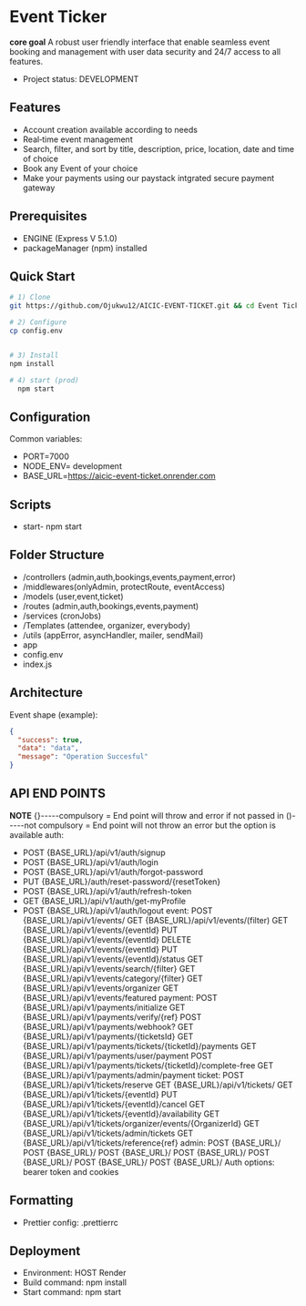 # Event Ticker

**core goal** A robust user friendly interface that enable seamless event booking and management with user data security and 24/7 access to all features.

- Project status: DEVELOPMENT

## Features

- Account creation available according to needs
- Real‑time event management
- Search, filter, and sort by title, description, price, location, date and time of choice
- Book any Event of your choice
- Make your payments using our paystack intgrated secure payment gateway

## Prerequisites

- ENGINE (Express V 5.1.0)
- packageManager (npm) installed

## Quick Start

```bash
# 1) Clone
git https://github.com/Ojukwu12/AICIC-EVENT-TICKET.git && cd Event Ticker

# 2) Configure
cp config.env


# 3) Install
npm install

# 4) start (prod)
  npm start
```

## Configuration

Common variables:

- PORT=7000
- NODE_ENV= development
- BASE_URL=https://aicic-event-ticket.onrender.com

## Scripts

- start- npm start

## Folder Structure

- /controllers (admin,auth,bookings,events,payment,error)
- /middlewares(onlyAdmin, protectRoute, eventAccess)
- /models (user,event,ticket)
- /routes (admin,auth,bookings,events,payment)
- /services (cronJobs)
- /Templates (attendee, organizer, everybody)
- /utils (appError, asyncHandler, mailer, sendMail)
- app
- config.env
- index.js

## Architecture

Event shape (example):

```json
{
  "success": true,
  "data": "data",
  "message": "Operation Succesful"
}
```

## API END POINTS

**NOTE** 
{}-----compulsory = End point will throw and error if not passed in
()-----not compulsory = End point will not throw an error but the option is available
auth:

- POST {BASE_URL}/api/v1/auth/signup
- POST {BASE_URL}/api/v1/auth/login
- POST {BASE_URL}/api/v1/auth/forgot-password
- PUT {BASE_URL}/auth/reset-password/{resetToken}
- POST {BASE_URL}/api/v1/auth/refresh-token
- GET {BASE_URL}/api/v1/auth/get-myProfile
- POST {BASE_URL}/api/v1/auth/logout
  event:
  POST {BASE_URL}/api/v1/events/
  GET {BASE_URL}/api/v1/events/(filter)
  GET {BASE_URL}/api/v1/events/{eventId}
  PUT {BASE_URL}/api/v1/events/{eventId}
  DELETE {BASE_URL}/api/v1/events/{eventId}
  PUT {BASE_URL}/api/v1/events/{eventId}/status
  GET {BASE_URL}/api/v1/events/search/{filter}
  GET {BASE_URL}/api/v1/events/category/{filter}
  GET {BASE_URL}/api/v1/events/organizer
  GET {BASE_URL}/api/v1/events/featured
  payment:
  POST {BASE_URL}/api/v1/payments/initialize
  GET {BASE_URL}/api/v1/payments/verify/{ref}
  POST {BASE_URL}/api/v1/payments/webhook?
  GET {BASE_URL}/api/v1/payments/{ticketsId}
  GET {BASE_URL}/api/v1/payments/tickets/{ticketId}/payments
  GET {BASE_URL}/api/v1/payments/user/payment
  POST {BASE_URL}/api/v1/payments/tickets/{ticketId}/complete-free
  GET {BASE_URL}/api/v1/payments/admin/payment
  ticket:
  POST {BASE_URL}/api/v1/tickets/reserve
  GET {BASE_URL}/api/v1/tickets/
  GET {BASE_URL}/api/v1/tickets/{eventId}
  PUT {BASE_URL}/api/v1/tickets/{eventId}/cancel
  GET {BASE_URL}/api/v1/tickets/{eventId}/availability
  GET {BASE_URL}/api/v1/tickets/organizer/events/{OrganizerId}
  GET {BASE_URL}/api/v1/tickets/admin/tickets
  GET {BASE_URL}/api/v1/tickets/reference{ref}
  admin:
  POST {BASE_URL}/
  POST {BASE_URL}/
  POST {BASE_URL}/
  POST {BASE_URL}/
  POST {BASE_URL}/
  POST {BASE_URL}/
  POST {BASE_URL}/
  Auth options: bearer token and cookies

## Formatting

- Prettier config: .prettierrc

## Deployment

- Environment: HOST Render
- Build command: npm install
- Start command: npm start
